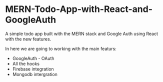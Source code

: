 # MERN-Todo-App-with-React-and-GoogleAuth
A simple todo app built with the MERN stack and Google Auth using React with the new features.

In here we are going to working with the main featurs:
  * GoogleAuth - OAuth
  * All the hooks 
  * Firebase integration
  * Mongodb intergration
